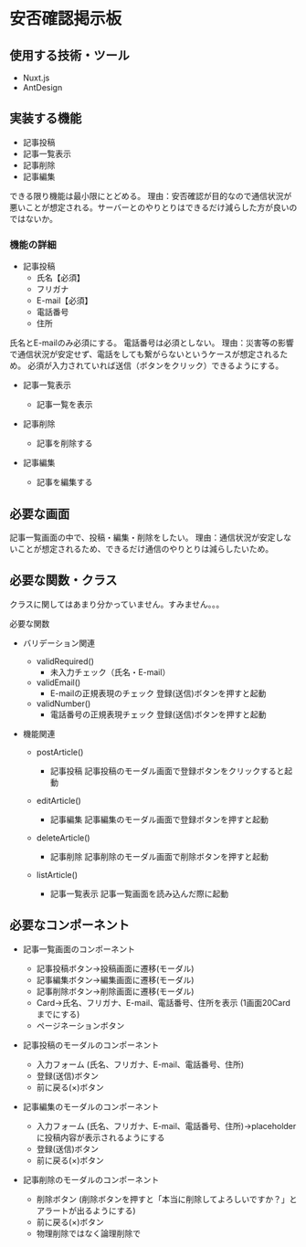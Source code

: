 # 安否確認掲示板

## 使用する技術・ツール
- Nuxt.js
- AntDesign

## 実装する機能 
- 記事投稿
- 記事一覧表示
- 記事削除
- 記事編集

できる限り機能は最小限にとどめる。
理由：安否確認が目的なので通信状況が悪いことが想定される。サーバーとのやりとりはできるだけ減らした方が良いのではないか。

### 機能の詳細
- 記事投稿
  - 氏名【必須】
  - フリガナ
  - E-mail【必須】
  - 電話番号
  - 住所
      
氏名とE-mailのみ必須にする。
電話番号は必須としない。
理由：災害等の影響で通信状況が安定せず、電話をしても繋がらないというケースが想定されるため。
必須が入力されていれば送信（ボタンをクリック）できるようにする。

- 記事一覧表示
  - 記事一覧を表示


- 記事削除
  - 記事を削除する


- 記事編集
  - 記事を編集する

## 必要な画面
記事一覧画面の中で、投稿・編集・削除をしたい。
理由：通信状況が安定しないことが想定されるため、できるだけ通信のやりとりは減らしたいため。

## 必要な関数・クラス
クラスに関してはあまり分かっていません。すみません。。。

必要な関数

- バリデーション関連
  - validRequired()
    - 未入力チェック（氏名・E-mail）
  - validEmail()
    - E-mailの正規表現のチェック
    登録(送信)ボタンを押すと起動
  - validNumber()
    - 電話番号の正規表現チェック
    登録(送信)ボタンを押すと起動

- 機能関連
  - postArticle()
    - 記事投稿
    記事投稿のモーダル画面で登録ボタンをクリックすると起動
    
  - editArticle()
    - 記事編集
    記事編集のモーダル画面で登録ボタンを押すと起動
    
  - deleteArticle()
    - 記事削除
    記事削除のモーダル画面で削除ボタンを押すと起動
    
  - listArticle()
    - 記事一覧表示
    記事一覧画面を読み込んだ際に起動

## 必要なコンポーネント
 - 記事一覧画面のコンポーネント
   - 記事投稿ボタン→投稿画面に遷移(モーダル)
   - 記事編集ボタン→編集画面に遷移(モーダル)
   - 記事削除ボタン→削除画面に遷移(モーダル)
   - Card→氏名、フリガナ、E-mail、電話番号、住所を表示
   (1画面20Cardまでにする)
   - ページネーションボタン
 
 
 - 記事投稿のモーダルのコンポーネント
   - 入力フォーム
   (氏名、フリガナ、E-mail、電話番号、住所)
   - 登録(送信)ボタン
   - 前に戻る(×)ボタン


- 記事編集のモーダルのコンポーネント
  - 入力フォーム
  (氏名、フリガナ、E-mail、電話番号、住所)→placeholderに投稿内容が表示されるようにする
  - 登録(送信)ボタン
  - 前に戻る(×)ボタン


- 記事削除のモーダルのコンポーネント
  - 削除ボタン
  (削除ボタンを押すと「本当に削除してよろしいですか？」とアラートが出るようにする)
  - 前に戻る(×)ボタン
  - 物理削除ではなく論理削除で
